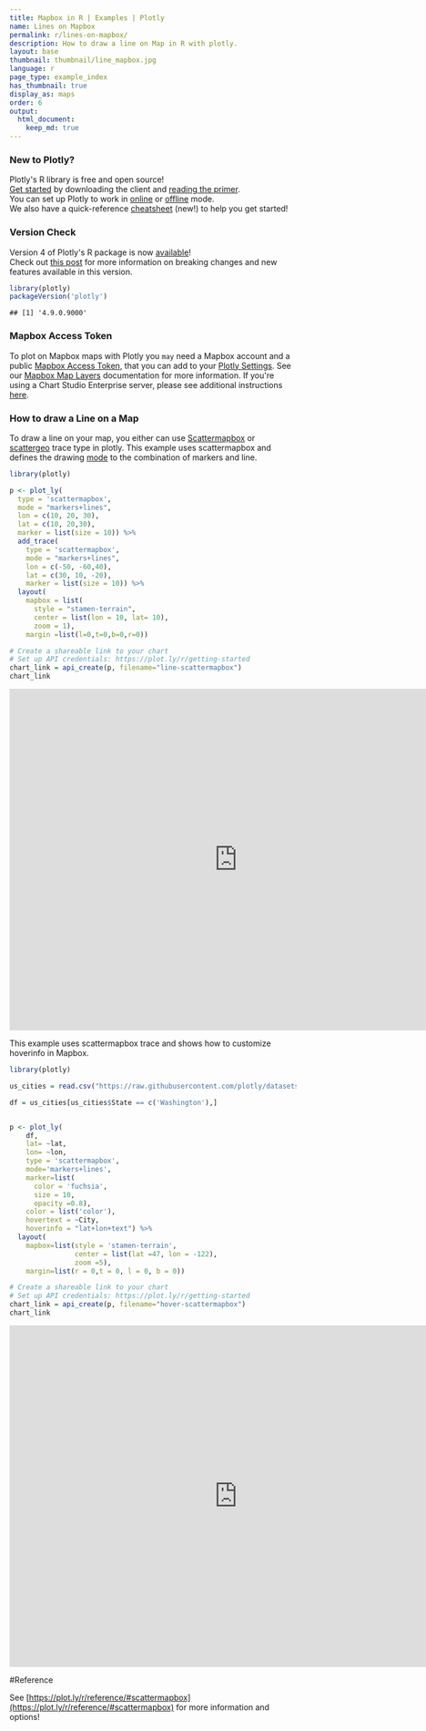 ```yaml
---
title: Mapbox in R | Examples | Plotly
name: Lines on Mapbox
permalink: r/lines-on-mapbox/
description: How to draw a line on Map in R with plotly.
layout: base
thumbnail: thumbnail/line_mapbox.jpg
language: r
page_type: example_index
has_thumbnail: true
display_as: maps
order: 6
output:
  html_document:
    keep_md: true
---
```



### New to Plotly?

Plotly's R library is free and open source!<br>
[Get started](https://plot.ly/r/getting-started/) by downloading the client and [reading the primer](https://plot.ly/r/getting-started/).<br>
You can set up Plotly to work in [online](https://plot.ly/r/getting-started/#hosting-graphs-in-your-online-plotly-account) or [offline](https://plot.ly/r/offline/) mode.<br>
We also have a quick-reference [cheatsheet](https://images.plot.ly/plotly-documentation/images/r_cheat_sheet.pdf) (new!) to help you get started!

### Version Check

Version 4 of Plotly's R package is now [available](https://plot.ly/r/getting-started/#installation)!<br>
Check out [this post](http://moderndata.plot.ly/upgrading-to-plotly-4-0-and-above/) for more information on breaking changes and new features available in this version.

```r
library(plotly)
packageVersion('plotly')
```

```
## [1] '4.9.0.9000'
```

### Mapbox Access Token

To plot on Mapbox maps with Plotly you `may` need a Mapbox account and a public [Mapbox Access Token](https://www.mapbox.com/studio), that you can add to your [Plotly Settings](https://plot.ly/settings/mapbox). See our [Mapbox Map Layers](/python/mapbox-layers/) documentation for more information. If you're using a Chart Studio Enterprise server, please see additional instructions [here](https://help.plot.ly/mapbox-atlas).

### How to draw a Line on a Map

To draw a line on your map, you either can use [Scattermapbox](https://plot.ly/r/reference/#scattermapbox) or [scattergeo](https://plot.ly/r/reference/#scattergeo) trace type in plotly. This example uses scattermapbox and defines the drawing [mode](https://plot.ly/python/reference/#scattermapbox-mode) to the combination of markers and line.


```r
library(plotly)

p <- plot_ly(
  type = 'scattermapbox',
  mode = "markers+lines",
  lon = c(10, 20, 30),
  lat = c(10, 20,30),
  marker = list(size = 10)) %>%
  add_trace(
    type = 'scattermapbox',
    mode = "markers+lines",
    lon = c(-50, -60,40),
    lat = c(30, 10, -20),
    marker = list(size = 10)) %>%
  layout(
    mapbox = list(
      style = "stamen-terrain",
      center = list(lon = 10, lat= 10),
      zoom = 1),
    margin =list(l=0,t=0,b=0,r=0))

# Create a shareable link to your chart
# Set up API credentials: https://plot.ly/r/getting-started
chart_link = api_create(p, filename="line-scattermapbox")
chart_link
```

<iframe src="https://plot.ly/~RPlotBot/5919.embed" width="800" height="600" id="igraph" scrolling="no" seamless="seamless" frameBorder="0"> </iframe>

This example uses scattermapbox trace and shows how to customize hoverinfo in Mapbox.


```r
library(plotly)

us_cities = read.csv("https://raw.githubusercontent.com/plotly/datasets/master/us-cities-top-1k.csv")

df = us_cities[us_cities$State == c('Washington'),]


p <- plot_ly(
    df,
    lat= ~lat,
    lon= ~lon,
    type = 'scattermapbox',
    mode='markers+lines',
    marker=list(
      color = 'fuchsia',
      size = 10,
      opacity =0.8),
    color = list('color'),
    hovertext = ~City,
    hoverinfo = "lat+lon+text") %>%
  layout(
    mapbox=list(style = 'stamen-terrain',
                center = list(lat =47, lon = -122),
                zoom =5),
    margin=list(r = 0,t = 0, l = 0, b = 0))

# Create a shareable link to your chart
# Set up API credentials: https://plot.ly/r/getting-started
chart_link = api_create(p, filename="hover-scattermapbox")
chart_link
```

<iframe src="https://plot.ly/~RPlotBot/5921.embed" width="800" height="600" id="igraph" scrolling="no" seamless="seamless" frameBorder="0"> </iframe>

#Reference

See [https://plot.ly/r/reference/#scattermapbox](https://plot.ly/r/reference/#scattermapbox) for more information and options!
